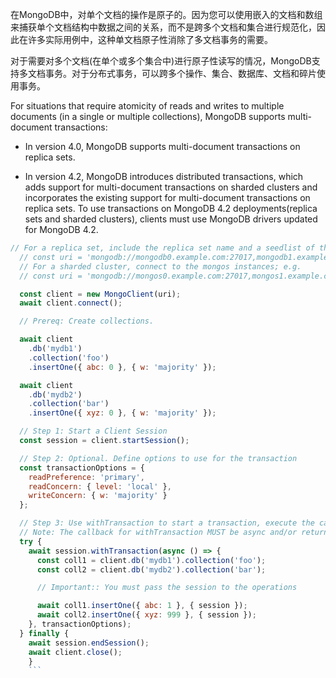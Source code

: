 在MongoDB中，对单个文档的操作是原子的。因为您可以使用嵌入的文档和数组来捕获单个文档结构中数据之间的关系，而不是跨多个文档和集合进行规范化，因此在许多实际用例中，这种单文档原子性消除了多文档事务的需要。

对于需要对多个文档(在单个或多个集合中)进行原子性读写的情况，MongoDB支持多文档事务。对于分布式事务，可以跨多个操作、集合、数据库、文档和碎片使用事务。

For situations that require atomicity of reads and writes to multiple documents (in a single or multiple collections), MongoDB supports multi-document transactions:

- In version 4.0, MongoDB supports multi-document transactions on replica sets.

- In version 4.2, MongoDB introduces distributed transactions, which adds support for multi-document transactions on sharded clusters and incorporates the existing support for multi-document transactions on replica sets.
To use transactions on MongoDB 4.2 deployments(replica sets and sharded clusters), clients must use MongoDB drivers updated for MongoDB 4.2.

```js
// For a replica set, include the replica set name and a seedlist of the members in the URI string; e.g.
  // const uri = 'mongodb://mongodb0.example.com:27017,mongodb1.example.com:27017/?replicaSet=myRepl'
  // For a sharded cluster, connect to the mongos instances; e.g.
  // const uri = 'mongodb://mongos0.example.com:27017,mongos1.example.com:27017/'

  const client = new MongoClient(uri);
  await client.connect();

  // Prereq: Create collections.

  await client
    .db('mydb1')
    .collection('foo')
    .insertOne({ abc: 0 }, { w: 'majority' });

  await client
    .db('mydb2')
    .collection('bar')
    .insertOne({ xyz: 0 }, { w: 'majority' });

  // Step 1: Start a Client Session
  const session = client.startSession();

  // Step 2: Optional. Define options to use for the transaction
  const transactionOptions = {
    readPreference: 'primary',
    readConcern: { level: 'local' },
    writeConcern: { w: 'majority' }
  };

  // Step 3: Use withTransaction to start a transaction, execute the callback, and commit (or abort on error)
  // Note: The callback for withTransaction MUST be async and/or return a Promise.
  try {
    await session.withTransaction(async () => {
      const coll1 = client.db('mydb1').collection('foo');
      const coll2 = client.db('mydb2').collection('bar');

      // Important:: You must pass the session to the operations

      await coll1.insertOne({ abc: 1 }, { session });
      await coll2.insertOne({ xyz: 999 }, { session });
    }, transactionOptions);
  } finally {
    await session.endSession();
    await client.close();
	}
	```
